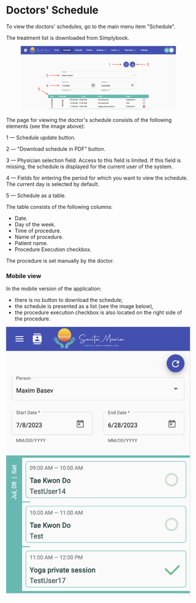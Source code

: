 # Doctors' Schedule

To view the doctors' schedules, go to the main menu item "Schedule".&#x20;

The treatment list is downloaded from Simplybook.

<figure><img src="../../.gitbook/assets/Screenshot 2023-06-28 at 19.54.23 (1).png" alt=""><figcaption></figcaption></figure>

The page for viewing the doctor's schedule consists of the following elements (see the image above):&#x20;

1 — Schedule update button.&#x20;

2 — "Download schedule in PDF" button.&#x20;

3 — Physician selection field. Access to this field is limited. If this field is missing, the schedule is displayed for the current user of the system.&#x20;

4 — Fields for entering the period for which you want to view the schedule. The current day is selected by default.&#x20;

5 — Schedule as a table.&#x20;

The table consists of the following columns:&#x20;

* Date.&#x20;
* Day of the week.&#x20;
* Time of procedure.&#x20;
* Name of procedure.&#x20;
* Patient name.&#x20;
* Procedure Execution checkbox.&#x20;

The procedure is set manually by the doctor.

### Mobile view

In the mobile version of the application:&#x20;

* there is no button to download the schedule;&#x20;
* the schedule is presented as a list (see the image below),
* the procedure execution checkbox is also located on the right side of the procedure.

![](<../../.gitbook/assets/Screenshot 2023-06-28 at 19.54.42 (2).png>)

